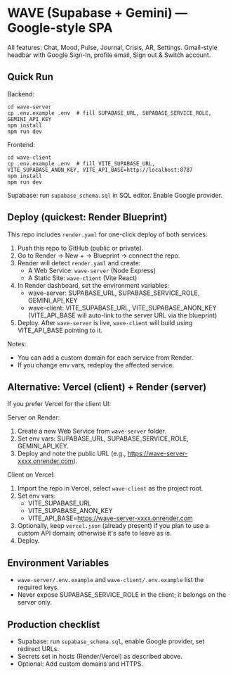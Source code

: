 # WAVE (Supabase + Gemini) — Google-style SPA

All features: Chat, Mood, Pulse, Journal, Crisis, AR, Settings.
Gmail-style headbar with Google Sign-In, profile email, Sign out & Switch account.

## Quick Run
Backend:
```
cd wave-server
cp .env.example .env  # fill SUPABASE_URL, SUPABASE_SERVICE_ROLE, GEMINI_API_KEY
npm install
npm run dev
```

Frontend:
```
cd wave-client
cp .env.example .env  # fill VITE_SUPABASE_URL, VITE_SUPABASE_ANON_KEY, VITE_API_BASE=http://localhost:8787
npm install
npm run dev
```

Supabase: run `supabase_schema.sql` in SQL editor. Enable Google provider.

## Deploy (quickest: Render Blueprint)

This repo includes `render.yaml` for one-click deploy of both services:

1) Push this repo to GitHub (public or private).
2) Go to Render -> New + -> Blueprint -> connect the repo.
3) Render will detect `render.yaml` and create:
	- A Web Service: `wave-server` (Node Express)
	- A Static Site: `wave-client` (Vite React)
4) In Render dashboard, set the environment variables:
	- wave-server: SUPABASE_URL, SUPABASE_SERVICE_ROLE, GEMINI_API_KEY
	- wave-client: VITE_SUPABASE_URL, VITE_SUPABASE_ANON_KEY
	  (VITE_API_BASE will auto-link to the server URL via the blueprint)
5) Deploy. After `wave-server` is live, `wave-client` will build using VITE_API_BASE pointing to it.

Notes:
- You can add a custom domain for each service from Render.
- If you change env vars, redeploy the affected service.

## Alternative: Vercel (client) + Render (server)

If you prefer Vercel for the client UI:

Server on Render:
1) Create a new Web Service from `wave-server` folder.
2) Set env vars: SUPABASE_URL, SUPABASE_SERVICE_ROLE, GEMINI_API_KEY.
3) Deploy and note the public URL (e.g., https://wave-server-xxxx.onrender.com).

Client on Vercel:
1) Import the repo in Vercel, select `wave-client` as the project root.
2) Set env vars:
	- VITE_SUPABASE_URL
	- VITE_SUPABASE_ANON_KEY
	- VITE_API_BASE=https://wave-server-xxxx.onrender.com
3) Optionally, keep `vercel.json` (already present) if you plan to use a custom API domain; otherwise it's safe to leave as is.
4) Deploy.

## Environment Variables

- `wave-server/.env.example` and `wave-client/.env.example` list the required keys.
- Never expose SUPABASE_SERVICE_ROLE in the client; it belongs on the server only.

## Production checklist

- Supabase: run `supabase_schema.sql`, enable Google provider, set redirect URLs.
- Secrets set in hosts (Render/Vercel) as described above.
- Optional: Add custom domains and HTTPS.
